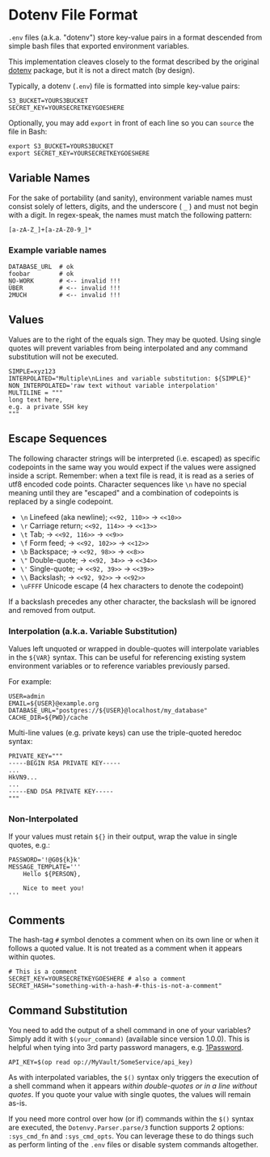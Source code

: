 # Dotenv File Format

`.env` files (a.k.a. "dotenv") store key-value pairs in a format descended from
simple bash files that exported environment variables.

This implementation cleaves closely to the format described by the original [dotenv](https://github.com/bkeepers/dotenv) package, but it is not a direct match (by design).

Typically, a dotenv (`.env`) file is formatted into simple key-value pairs:

    S3_BUCKET=YOURS3BUCKET
    SECRET_KEY=YOURSECRETKEYGOESHERE

Optionally, you may add `export` in front of each line so you can `source` the file in Bash:

    export S3_BUCKET=YOURS3BUCKET
    export SECRET_KEY=YOURSECRETKEYGOESHERE

## Variable Names

For the sake of portability (and sanity), environment variable names must consist solely of letters, digits, and the underscore ( `_` ) and must not begin with a digit. In regex-speak, the names must match the following pattern:

    [a-zA-Z_]+[a-zA-Z0-9_]*

### Example variable names

    DATABASE_URL  # ok  
    foobar        # ok  
    NO-WORK       # <-- invalid !!!
    ÜBER          # <-- invalid !!!
    2MUCH         # <-- invalid !!!

## Values

Values are to the right of the equals sign. They may be quoted. Using single quotes will prevent variables from being interpolated and any command substitution will not be executed.

    SIMPLE=xyz123
    INTERPOLATED="Multiple\nLines and variable substitution: ${SIMPLE}"
    NON_INTERPOLATED='raw text without variable interpolation'
    MULTILINE = """
    long text here,
    e.g. a private SSH key
    """

## Escape Sequences

The following character strings will be interpreted (i.e. escaped) as specific codepoints in the same way you would expect if the values were assigned inside a script. Remember: when a text file is read, it is read as a series of utf8 encoded code points. Character sequences like `\n` have no special meaning until they are "escaped" and a combination of codepoints is replaced by a single codepoint.

- `\n` Linefeed (aka newline); `<<92, 110>>` -> `<<10>>`
- `\r` Carriage return; `<<92, 114>>` -> `<<13>>`
- `\t` Tab; -> `<<92, 116>>` -> `<<9>>`
- `\f` Form feed; -> `<<92, 102>>` -> `<<12>>`
- `\b` Backspace; -> `<<92, 98>>` -> `<<8>>`
- `\"` Double-quote; ->  `<<92, 34>>` -> `<<34>>`
- `\'` Single-quote; -> `<<92, 39>>` -> `<<39>>`
- `\\` Backslash; -> `<<92, 92>>` -> `<<92>>`
- `\uFFFF` Unicode escape (4 hex characters to denote the codepoint)

If a backslash precedes any other character, the backslash will be ignored and removed from output.

### Interpolation (a.k.a. Variable Substitution)

Values left unquoted or wrapped in double-quotes will interpolate variables in the `${VAR}` syntax. This can be useful for referencing existing system environment variables or to reference variables previously parsed.

For example:

    USER=admin
    EMAIL=${USER}@example.org
    DATABASE_URL="postgres://${USER}@localhost/my_database"
    CACHE_DIR=${PWD}/cache

Multi-line values (e.g. private keys) can use the triple-quoted heredoc syntax:

    PRIVATE_KEY="""
    -----BEGIN RSA PRIVATE KEY-----
    ...
    HkVN9...
    ...
    -----END DSA PRIVATE KEY-----
    """

### Non-Interpolated

If your values must retain `${}` in their output, wrap the value in single quotes, e.g.:

    PASSWORD='!@G0${k}k'
    MESSAGE_TEMPLATE='''
        Hello ${PERSON},

        Nice to meet you!
    '''

## Comments

The hash-tag `#` symbol denotes a comment when on its own line or when it follows a quoted value.  It is not treated as a comment when it appears within quotes.

    # This is a comment
    SECRET_KEY=YOURSECRETKEYGOESHERE # also a comment
    SECRET_HASH="something-with-a-hash-#-this-is-not-a-comment"

## Command Substitution

You need to add the output of a shell command in one of your variables? Simply add it with `$(your_command)` (available since version 1.0.0). This is helpful when tying into 3rd party password managers, e.g. [1Password](docs/guides/1password.md).

    API_KEY=$(op read op://MyVault/SomeService/api_key)

As with interpolated variables, the `$()` syntax only triggers the execution of a shell command when it appears _within double-quotes or in a line without quotes_. If you quote your value with single quotes, the values will remain as-is.

If you need more control over how (or if) commands within the `$()` syntax are executed, the `Dotenvy.Parser.parse/3` function supports 2 options: `:sys_cmd_fn` and `:sys_cmd_opts`. You can leverage these to do things such as perform linting of the `.env` files or disable system commands altogether.
